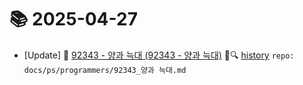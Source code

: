 # 📚 2025-04-27
- [Update] 📙 [92343 - 양과 늑대 (92343 - 양과 늑대)](https://til.qriosity.dev/featured/ps/programmers/92343_양과%20늑대) 📃🔍 [history](https://github.com/Queue-ri/TIL/commits/main/docs/ps/programmers/92343_양과%20늑대.md?since=2025-04-27T00:00:00Z&until=2025-04-27T23:59:59Z) `repo: docs/ps/programmers/92343_양과 늑대.md`

